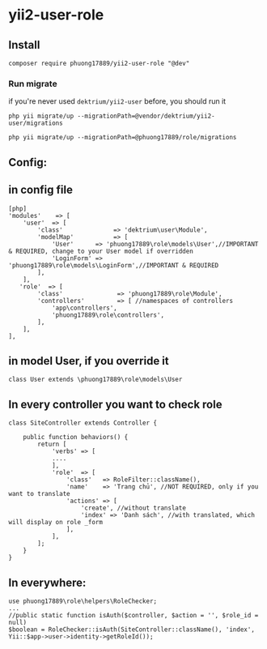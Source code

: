# yii2-user-role

Install
---

~~~
composer require phuong17889/yii2-user-role "@dev"
~~~

### Run migrate

if you're never used `dektrium/yii2-user` before, you should run it

~~~
php yii migrate/up --migrationPath=@vendor/dektrium/yii2-user/migrations
~~~

~~~
php yii migrate/up --migrationPath=@phuong17889/role/migrations
~~~

Config:
---

## in config file

~~~
[php]
'modules'    => [
    'user'  => [
        'class'              => 'dektrium\user\Module',
        'modelMap'           => [
            'User'      => 'phuong17889\role\models\User',//IMPORTANT & REQUIRED, change to your User model if overridden
            'LoginForm' => 'phuong17889\role\models\LoginForm',//IMPORTANT & REQUIRED
        ],
    ],
   'role'  => [
        'class'               => 'phuong17889\role\Module',
        'controllers'         => [ //namespaces of controllers
            'app\controllers',
            'phuong17889\role\controllers',
        ],
    ],
],
~~~

## in model User, if you override it

~~~
class User extends \phuong17889\role\models\User
~~~

## In every controller you want to check role

~~~
class SiteController extends Controller {

    public function behaviors() {
        return [
            'verbs' => [
            ....
            ],
            'role'  => [
                'class'   => RoleFilter::className(),
                'name'    => 'Trang chủ', //NOT REQUIRED, only if you want to translate
                'actions' => [
                    'create', //without translate
                    'index' => 'Danh sách', //with translated, which will display on role _form
                ],
            ],
        ];
    }
}
~~~

## In everywhere:

~~~
use phuong17889\role\helpers\RoleChecker;
...
//public static function isAuth($controller, $action = '', $role_id = null)
$boolean = RoleChecker::isAuth(SiteController::className(), 'index', Yii::$app->user->identity->getRoleId());
~~~
